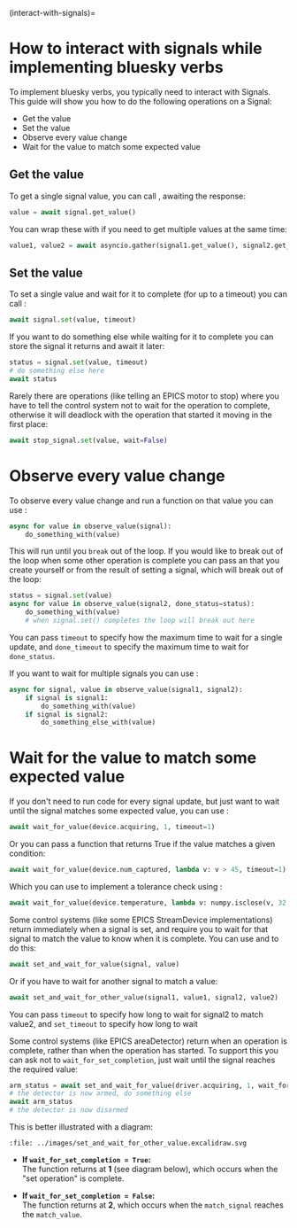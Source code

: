 (interact-with-signals)=
# How to interact with signals while implementing bluesky verbs

To implement bluesky verbs, you typically need to interact with Signals. This guide will show you how to do the following operations on a Signal:
- Get the value
- Set the value
- Observe every value change
- Wait for the value to match some expected value

## Get the value

To get a single signal value, you can call [](#SignalR.get_value), awaiting the response:
```python
value = await signal.get_value()
```

You can wrap these with [](#asyncio.gather) if you need to get multiple values at the same time:
```python
value1, value2 = await asyncio.gather(signal1.get_value(), signal2.get_value())
```

## Set the value

To set a single value and wait for it to complete (for up to a timeout) you can call [](#SignalW.set):
```python
await signal.set(value, timeout)
```
If you want to do something else while waiting for it to complete you can store the signal it returns and await it later:
```python
status = signal.set(value, timeout)
# do something else here
await status
```
Rarely there are operations (like telling an EPICS motor to stop) where you have to tell the control system not to wait for the operation to complete, otherwise it will deadlock with the operation that started it moving in the first place:
```python
await stop_signal.set(value, wait=False)
```

# Observe every value change

To observe every value change and run a function on that value you can use [](#observe_value):
```python
async for value in observe_value(signal):
    do_something_with(value)
```
This will run until you `break` out of the loop. If you would like to break out of the loop when some other operation is complete you can pass an [](#AsyncStatus) that you create yourself or from the result of setting a signal, which will break out of the loop:

```python
status = signal.set(value)
async for value in observe_value(signal2, done_status=status):
    do_something_with(value)
    # when signal.set() completes the loop will break out here
```

You can pass `timeout` to specify how the maximum time to wait for a single update, and `done_timeout` to specify the maximum time to wait for `done_status`.

If you want to wait for multiple signals you can use [](#observe_signals_value):
```python
async for signal, value in observe_value(signal1, signal2):
    if signal is signal1:
        do_something_with(value)
    if signal is signal2:
        do_something_else_with(value)
```

# Wait for the value to match some expected value

If you don't need to run code for every signal update, but just want to wait until the signal matches some expected value, you can use [](#wait_for_value):
```python
await wait_for_value(device.acquiring, 1, timeout=1)
```

Or you can pass a function that returns True if the value matches a given condition:
```python
await wait_for_value(device.num_captured, lambda v: v > 45, timeout=1)
```

Which you can use to implement a tolerance check using [](#numpy.isclose):
```python
await wait_for_value(device.temperature, lambda v: numpy.isclose(v, 32.79, atol=0.01), timeout=1)
```

Some control systems (like some EPICS StreamDevice implementations) return immediately when a signal is set, and require you to wait for that signal to match the value to know when it is complete. You can use [](#set_and_wait_for_value) and [](#set_and_wait_for_other_value) to do this:
```python
await set_and_wait_for_value(signal, value)
```
Or if you have to wait for another signal to match a value:
```python
await set_and_wait_for_other_value(signal1, value1, signal2, value2)
```
You can pass `timeout` to specify how long to wait for signal2 to match value2, and `set_timeout` to specify how long to wait 

Some control systems (like EPICS areaDetector) return when an operation is complete, rather than when the operation has started. To support this you can ask not to `wait_for_set_completion`, just wait until the signal reaches the required value:
```python
arm_status = await set_and_wait_for_value(driver.acquiring, 1, wait_for_set_completion=False)
# the detector is now armed, do something else
await arm_status
# the detector is now disarmed
```

This is better illustrated with a diagram:

```{raw} html
:file: ../images/set_and_wait_for_other_value.excalidraw.svg
```

- **If `wait_for_set_completion = True`:**  
    The function returns at **1** (see diagram below), which occurs when the "set operation" is complete.  

- **If `wait_for_set_completion = False`:**  
    The function returns at **2**, which occurs when the `match_signal` reaches the `match_value`.
